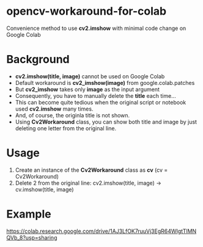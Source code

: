 # opencv-workaround-for-colab
Convenience method to use **cv2.imshow** with minimal code change on Google Colab   

# Background 
* **cv2.imshow(title, image)** cannot be used on Google Colab
* Default workaround is **cv2_imshow(image)** from google.colab.patches
* But **cv2_imshow** takes only **image** as the input argument 
* Consequently, you have to manually delete the **title** each time... 
* This can become quite tedious when the original script or notebook used **cv2.imshow** many times.   
* And, of course, the originla title is not shown.
* Using **Cv2Workaround** class, you can show both title and image by just deleting one letter from the original line.  

# Usage
1. Create an instance of the **Cv2Workaround** class as **cv** (cv = Cv2Workaround)
2. Delete 2 from the original line: cv2.imshow(title, image) -> cv.imshow(title, image)

# Example 
https://colab.research.google.com/drive/1AJ3LfOK7ruuVj3EgR64WIgtTlMNQVb_8?usp=sharing
